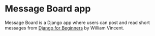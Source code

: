 # Message Board app
Message Board is a Django app where users can post and read short messages from [Django for Beginners](https://djangoforbeginners.com) by William Vincent.
